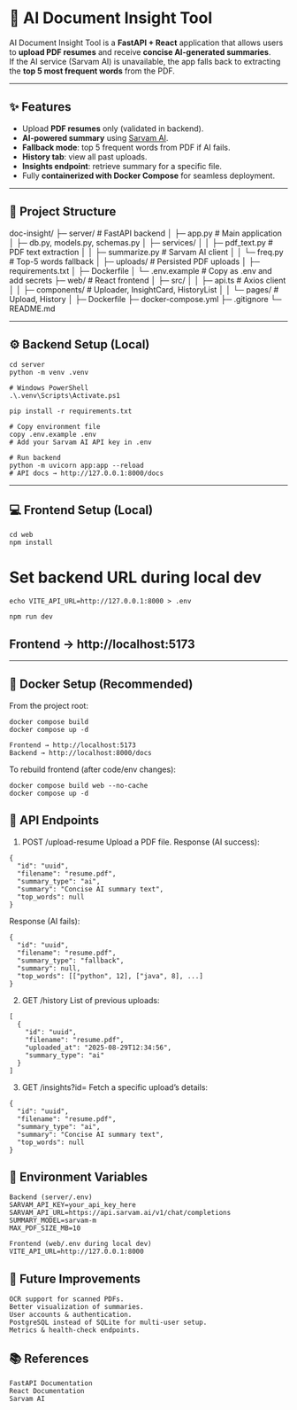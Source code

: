 # 📄 AI Document Insight Tool

AI Document Insight Tool is a **FastAPI + React** application that allows users to **upload PDF resumes** and receive **concise AI-generated summaries**.  
If the AI service (Sarvam AI) is unavailable, the app falls back to extracting the **top 5 most frequent words** from the PDF.

---

## ✨ Features

- Upload **PDF resumes** only (validated in backend).  
- **AI-powered summary** using [Sarvam AI](https://sarvam.ai).  
- **Fallback mode**: top 5 frequent words from PDF if AI fails.  
- **History tab**: view all past uploads.  
- **Insights endpoint**: retrieve summary for a specific file.  
- Fully **containerized with Docker Compose** for seamless deployment.  

---

## 📂 Project Structure

doc-insight/
├─ server/ # FastAPI backend
│ ├─ app.py # Main application
│ ├─ db.py, models.py, schemas.py
│ ├─ services/
│ │ ├─ pdf_text.py # PDF text extraction
│ │ ├─ summarize.py # Sarvam AI client
│ │ └─ freq.py # Top-5 words fallback
│ ├─ uploads/ # Persisted PDF uploads
│ ├─ requirements.txt
│ ├─ Dockerfile
│ └─ .env.example # Copy as .env and add secrets
├─ web/ # React frontend
│ ├─ src/
│ │ ├─ api.ts # Axios client
│ │ ├─ components/ # Uploader, InsightCard, HistoryList
│ │ └─ pages/ # Upload, History
│ ├─ Dockerfile
├─ docker-compose.yml
├─ .gitignore
└─ README.md


---

## ⚙️ Backend Setup (Local)

```
cd server
python -m venv .venv

# Windows PowerShell
.\.venv\Scripts\Activate.ps1

pip install -r requirements.txt

# Copy environment file
copy .env.example .env
# Add your Sarvam AI API key in .env

# Run backend
python -m uvicorn app:app --reload
# API docs → http://127.0.0.1:8000/docs

```
---

## 💻 Frontend Setup (Local)
```
cd web
npm install
```
# Set backend URL during local dev
```
echo VITE_API_URL=http://127.0.0.1:8000 > .env

npm run dev
```
## Frontend → http://localhost:5173

---
## 🐳 Docker Setup (Recommended)

From the project root:
```
docker compose build
docker compose up -d
```
```
Frontend → http://localhost:5173
Backend → http://localhost:8000/docs
```
To rebuild frontend (after code/env changes):
```
docker compose build web --no-cache
docker compose up -d
```

## 📡 API Endpoints
1. POST /upload-resume
Upload a PDF file.
Response (AI success):
```
{
  "id": "uuid",
  "filename": "resume.pdf",
  "summary_type": "ai",
  "summary": "Concise AI summary text",
  "top_words": null
}
```
Response (AI fails):
```
{
  "id": "uuid",
  "filename": "resume.pdf",
  "summary_type": "fallback",
  "summary": null,
  "top_words": [["python", 12], ["java", 8], ...]
}
```
2. GET /history
List of previous uploads:
```
[
  {
    "id": "uuid",
    "filename": "resume.pdf",
    "uploaded_at": "2025-08-29T12:34:56",
    "summary_type": "ai"
  }
]
```
3. GET /insights?id=<uuid>
Fetch a specific upload’s details:
```
{
  "id": "uuid",
  "filename": "resume.pdf",
  "summary_type": "ai",
  "summary": "Concise AI summary text",
  "top_words": null
}
```

## 🔑 Environment Variables
```
Backend (server/.env)
SARVAM_API_KEY=your_api_key_here
SARVAM_API_URL=https://api.sarvam.ai/v1/chat/completions
SUMMARY_MODEL=sarvam-m
MAX_PDF_SIZE_MB=10
```
```
Frontend (web/.env during local dev)
VITE_API_URL=http://127.0.0.1:8000
```

## 🚀 Future Improvements
```
OCR support for scanned PDFs.
Better visualization of summaries.
User accounts & authentication.
PostgreSQL instead of SQLite for multi-user setup.
Metrics & health-check endpoints.
```
## 📚 References
```
FastAPI Documentation
React Documentation
Sarvam AI
```
